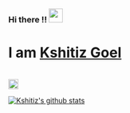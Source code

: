 ### Hi there !! <img src="https://media.giphy.com/media/hvRJCLFzcasrR4ia7z/giphy.gif" width="28px">
# I am [Kshitiz Goel](https://kshitiz-goel07.github.io/my_portfolio/)
<br>
<img height="20" align='center' src="https://visitor-badge.laobi.icu/badge?page_id=kshitiz-goel07.visitor-badge">

[![Kshitiz's github stats](https://github-readme-stats.vercel.app/api?username=kshitiz-goel07&show_icons=true&theme=tokyonight)](https://github.com/anuraghazra/github-readme-stats)


